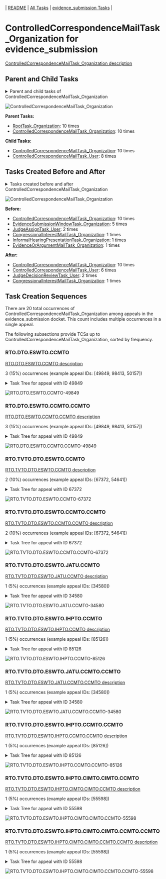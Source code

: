 <!-- DO NOT EDIT THIS FILE.  This file is autogenerated. -->
| [README](../README.md) | [All Tasks](../alltasks.md) | [evidence_submission Tasks](tasklist.md) |

# ControlledCorrespondenceMailTask_Organization for evidence_submission

[ControlledCorrespondenceMailTask_Organization description](../descr/ControlledCorrespondenceMailTask_Organization.md)

## Parent and Child Tasks

<details><summary markdown='span'>Parent and child tasks of ControlledCorrespondenceMailTask_Organization
</summary>

```
digraph G {
rankdir=LR;
node [shape=box]
"ControlledCorrespondenceMailTask_Organization" -> "ControlledCorrespondenceMailTask_Organization" [label=10]
"ControlledCorrespondenceMailTask_Organization" -> "ControlledCorrespondenceMailTask_User" [label=8]
"RootTask_Organization" -> "ControlledCorrespondenceMailTask_Organization" [label=10]
"ControlledCorrespondenceMailTask_Organization" -> "ControlledCorrespondenceMailTask_Organization" [label=10]
}
```
</details>

![ControlledCorrespondenceMailTask_Organization](dot/ControlledCorrespondenceMailTask_Organization-parentchild.dot.png)

**Parent Tasks:**

   * [RootTask_Organization](RootTask_Organization.md): 10 times
   * [ControlledCorrespondenceMailTask_Organization](ControlledCorrespondenceMailTask_Organization.md): 10 times

**Child Tasks:**

   * [ControlledCorrespondenceMailTask_Organization](ControlledCorrespondenceMailTask_Organization.md): 10 times
   * [ControlledCorrespondenceMailTask_User](ControlledCorrespondenceMailTask_User.md): 8 times

## Tasks Created Before and After

<details><summary markdown='span'>Tasks created before and after ControlledCorrespondenceMailTask_Organization</summary>

```
digraph G {
rankdir=LR;

"ControlledCorrespondenceMailTask_Organization" -> "ControlledCorrespondenceMailTask_Organization" [label=10]
"ControlledCorrespondenceMailTask_Organization" -> "ControlledCorrespondenceMailTask_User" [label=6]
"ControlledCorrespondenceMailTask_Organization" -> "JudgeDecisionReviewTask_User" [label=2]
"ControlledCorrespondenceMailTask_Organization" -> "CongressionalInterestMailTask_Organization" [label=1]
"ControlledCorrespondenceMailTask_Organization" -> "ControlledCorrespondenceMailTask_Organization" [label=10]
"EvidenceSubmissionWindowTask_Organization" -> "ControlledCorrespondenceMailTask_Organization" [label=5]
"JudgeAssignTask_User" -> "ControlledCorrespondenceMailTask_Organization" [label=2]
"InformalHearingPresentationTask_Organization" -> "ControlledCorrespondenceMailTask_Organization" [label=1]
"EvidenceOrArgumentMailTask_Organization" -> "ControlledCorrespondenceMailTask_Organization" [label=1]
"CongressionalInterestMailTask_Organization" -> "ControlledCorrespondenceMailTask_Organization" [label=1]
}
```
</details>

![ControlledCorrespondenceMailTask_Organization](dot/ControlledCorrespondenceMailTask_Organization.dot.png)

**Before:**

   * [ControlledCorrespondenceMailTask_Organization](ControlledCorrespondenceMailTask_Organization.md): 10 times
   * [EvidenceSubmissionWindowTask_Organization](EvidenceSubmissionWindowTask_Organization.md): 5 times
   * [JudgeAssignTask_User](JudgeAssignTask_User.md): 2 times
   * [CongressionalInterestMailTask_Organization](CongressionalInterestMailTask_Organization.md): 1 times
   * [InformalHearingPresentationTask_Organization](InformalHearingPresentationTask_Organization.md): 1 times
   * [EvidenceOrArgumentMailTask_Organization](EvidenceOrArgumentMailTask_Organization.md): 1 times

**After:**

   * [ControlledCorrespondenceMailTask_Organization](ControlledCorrespondenceMailTask_Organization.md): 10 times
   * [ControlledCorrespondenceMailTask_User](ControlledCorrespondenceMailTask_User.md): 6 times
   * [JudgeDecisionReviewTask_User](JudgeDecisionReviewTask_User.md): 2 times
   * [CongressionalInterestMailTask_Organization](CongressionalInterestMailTask_Organization.md): 1 times

## Task Creation Sequences

There are 20 total occurrences of ControlledCorrespondenceMailTask_Organization among appeals in the evidence_submission docket.  This count includes multiple occurrences in a single appeal.

The following subsections provide TCSs up to ControlledCorrespondenceMailTask_Organization, sorted by frequency.

### RTO.DTO.ESWTO.CCMTO

[RTO.DTO.ESWTO.CCMTO description](../descr/RTO.DTO.ESWTO.CCMTO.md)

3 (15%) occurrences (example appeal IDs: [49849, 98413, 50157])

<details><summary markdown='span'>Task Tree for appeal with ID 49849</summary>

```
@startuml
skinparam {
  ObjectBorderColor #555
  ObjectBorderThickness 0
  ObjectFontStyle bold
  ObjectFontSize 14
  ObjectAttributeFontColor #333
  ObjectAttributeFontSize 12
}
  object 0.RootTask #8dd3c7 {
Organization
}
  object 1.DistributionTask #ffffb3 {
Organization
}
  object 2.EvidenceSubmissionWindowTask #fccde5 {
Organization
}
  object 3.ControlledCorrespondenceMailTask #ffffb3 {
Organization  <back:white>    </back>
}
  object 4.ControlledCorrespondenceMailTask #ffffb3 {
Organization  <back:white>    </back>
}
  object 5.CongressionalInterestMailTask #fccde5 {
Organization
}
  object 6.CongressionalInterestMailTask #fccde5 {
Organization
}
  object 7.ControlledCorrespondenceMailTask #ffffb3 {
User
}
  object 8.JudgeAssignTask #ccebc5 {
User
}
  object 9.JudgeDecisionReviewTask #d9d9d9 {
User
}
  object 10.AttorneyTask #bc80bd {
User
}
  object 11.JudgeDecisionReviewTask #d9d9d9 {
User
}
  object 12.BvaDispatchTask #b3de69 {
Organization
}
  object 13.BvaDispatchTask #b3de69 {
User
}
0.RootTask -- 1.DistributionTask
1.DistributionTask -- 2.EvidenceSubmissionWindowTask
0.RootTask -- 3.ControlledCorrespondenceMailTask
3.ControlledCorrespondenceMailTask -- 4.ControlledCorrespondenceMailTask
1.DistributionTask -- 5.CongressionalInterestMailTask
5.CongressionalInterestMailTask -- 6.CongressionalInterestMailTask
4.ControlledCorrespondenceMailTask -- 7.ControlledCorrespondenceMailTask
0.RootTask -- 8.JudgeAssignTask
0.RootTask -- 9.JudgeDecisionReviewTask
11.JudgeDecisionReviewTask -- 10.AttorneyTask
0.RootTask -- 11.JudgeDecisionReviewTask
0.RootTask -- 12.BvaDispatchTask
12.BvaDispatchTask -- 13.BvaDispatchTask
@enduml
```
</details>

![RTO.DTO.ESWTO.CCMTO-49849](uml/RTO.DTO.ESWTO.CCMTO-49849.png)

### RTO.DTO.ESWTO.CCMTO.CCMTO

[RTO.DTO.ESWTO.CCMTO.CCMTO description](../descr/RTO.DTO.ESWTO.CCMTO.CCMTO.md)

3 (15%) occurrences (example appeal IDs: [49849, 98413, 50157])

<details><summary markdown='span'>Task Tree for appeal with ID 49849</summary>

```
@startuml
skinparam {
  ObjectBorderColor #555
  ObjectBorderThickness 0
  ObjectFontStyle bold
  ObjectFontSize 14
  ObjectAttributeFontColor #333
  ObjectAttributeFontSize 12
}
  object 0.RootTask #8dd3c7 {
Organization
}
  object 1.DistributionTask #ffffb3 {
Organization
}
  object 2.EvidenceSubmissionWindowTask #fccde5 {
Organization
}
  object 3.ControlledCorrespondenceMailTask #ffffb3 {
Organization  <back:white>    </back>
}
  object 4.ControlledCorrespondenceMailTask #ffffb3 {
Organization  <back:white>    </back>
}
  object 5.CongressionalInterestMailTask #fccde5 {
Organization
}
  object 6.CongressionalInterestMailTask #fccde5 {
Organization
}
  object 7.ControlledCorrespondenceMailTask #ffffb3 {
User
}
  object 8.JudgeAssignTask #ccebc5 {
User
}
  object 9.JudgeDecisionReviewTask #d9d9d9 {
User
}
  object 10.AttorneyTask #bc80bd {
User
}
  object 11.JudgeDecisionReviewTask #d9d9d9 {
User
}
  object 12.BvaDispatchTask #b3de69 {
Organization
}
  object 13.BvaDispatchTask #b3de69 {
User
}
0.RootTask -- 1.DistributionTask
1.DistributionTask -- 2.EvidenceSubmissionWindowTask
0.RootTask -- 3.ControlledCorrespondenceMailTask
3.ControlledCorrespondenceMailTask -- 4.ControlledCorrespondenceMailTask
1.DistributionTask -- 5.CongressionalInterestMailTask
5.CongressionalInterestMailTask -- 6.CongressionalInterestMailTask
4.ControlledCorrespondenceMailTask -- 7.ControlledCorrespondenceMailTask
0.RootTask -- 8.JudgeAssignTask
0.RootTask -- 9.JudgeDecisionReviewTask
11.JudgeDecisionReviewTask -- 10.AttorneyTask
0.RootTask -- 11.JudgeDecisionReviewTask
0.RootTask -- 12.BvaDispatchTask
12.BvaDispatchTask -- 13.BvaDispatchTask
@enduml
```
</details>

![RTO.DTO.ESWTO.CCMTO.CCMTO-49849](uml/RTO.DTO.ESWTO.CCMTO.CCMTO-49849.png)

### RTO.TVTO.DTO.ESWTO.CCMTO

[RTO.TVTO.DTO.ESWTO.CCMTO description](../descr/RTO.TVTO.DTO.ESWTO.CCMTO.md)

2 (10%) occurrences (example appeal IDs: [67372, 54641])

<details><summary markdown='span'>Task Tree for appeal with ID 67372</summary>

```
@startuml
skinparam {
  ObjectBorderColor #555
  ObjectBorderThickness 0
  ObjectFontStyle bold
  ObjectFontSize 14
  ObjectAttributeFontColor #333
  ObjectAttributeFontSize 12
}
  object 0.RootTask #8dd3c7 {
Organization
}
  object 1.TrackVeteranTask #bebada {
Organization
}
  object 2.DistributionTask #ffffb3 {
Organization
}
  object 3.EvidenceSubmissionWindowTask #fccde5 {
Organization
}
  object 4.ControlledCorrespondenceMailTask #ffffb3 {
Organization  <back:white>    </back>
}
  object 5.ControlledCorrespondenceMailTask #ffffb3 {
Organization  <back:white>    </back>
}
  object 6.ControlledCorrespondenceMailTask #ffffb3 {
User
}
0.RootTask -- 1.TrackVeteranTask
0.RootTask -- 2.DistributionTask
2.DistributionTask -- 3.EvidenceSubmissionWindowTask
0.RootTask -- 4.ControlledCorrespondenceMailTask
4.ControlledCorrespondenceMailTask -- 5.ControlledCorrespondenceMailTask
5.ControlledCorrespondenceMailTask -- 6.ControlledCorrespondenceMailTask
@enduml
```
</details>

![RTO.TVTO.DTO.ESWTO.CCMTO-67372](uml/RTO.TVTO.DTO.ESWTO.CCMTO-67372.png)

### RTO.TVTO.DTO.ESWTO.CCMTO.CCMTO

[RTO.TVTO.DTO.ESWTO.CCMTO.CCMTO description](../descr/RTO.TVTO.DTO.ESWTO.CCMTO.CCMTO.md)

2 (10%) occurrences (example appeal IDs: [67372, 54641])

<details><summary markdown='span'>Task Tree for appeal with ID 67372</summary>

```
@startuml
skinparam {
  ObjectBorderColor #555
  ObjectBorderThickness 0
  ObjectFontStyle bold
  ObjectFontSize 14
  ObjectAttributeFontColor #333
  ObjectAttributeFontSize 12
}
  object 0.RootTask #8dd3c7 {
Organization
}
  object 1.TrackVeteranTask #bebada {
Organization
}
  object 2.DistributionTask #ffffb3 {
Organization
}
  object 3.EvidenceSubmissionWindowTask #fccde5 {
Organization
}
  object 4.ControlledCorrespondenceMailTask #ffffb3 {
Organization  <back:white>    </back>
}
  object 5.ControlledCorrespondenceMailTask #ffffb3 {
Organization  <back:white>    </back>
}
  object 6.ControlledCorrespondenceMailTask #ffffb3 {
User
}
0.RootTask -- 1.TrackVeteranTask
0.RootTask -- 2.DistributionTask
2.DistributionTask -- 3.EvidenceSubmissionWindowTask
0.RootTask -- 4.ControlledCorrespondenceMailTask
4.ControlledCorrespondenceMailTask -- 5.ControlledCorrespondenceMailTask
5.ControlledCorrespondenceMailTask -- 6.ControlledCorrespondenceMailTask
@enduml
```
</details>

![RTO.TVTO.DTO.ESWTO.CCMTO.CCMTO-67372](uml/RTO.TVTO.DTO.ESWTO.CCMTO.CCMTO-67372.png)

### RTO.TVTO.DTO.ESWTO.JATU.CCMTO

[RTO.TVTO.DTO.ESWTO.JATU.CCMTO description](../descr/RTO.TVTO.DTO.ESWTO.JATU.CCMTO.md)

1 (5%) occurrences (example appeal IDs: [34580])

<details><summary markdown='span'>Task Tree for appeal with ID 34580</summary>

```
@startuml
skinparam {
  ObjectBorderColor #555
  ObjectBorderThickness 0
  ObjectFontStyle bold
  ObjectFontSize 14
  ObjectAttributeFontColor #333
  ObjectAttributeFontSize 12
}
  object 0.RootTask #8dd3c7 {
Organization
}
  object 1.TrackVeteranTask #bebada {
Organization
}
  object 2.DistributionTask #ffffb3 {
Organization
}
  object 3.EvidenceSubmissionWindowTask #fccde5 {
Organization
}
  object 4.JudgeAssignTask #ccebc5 {
User
}
  object 5.ControlledCorrespondenceMailTask #ffffb3 {
Organization  <back:white>    </back>
}
  object 6.ControlledCorrespondenceMailTask #ffffb3 {
Organization  <back:white>    </back>
}
  object 7.ControlledCorrespondenceMailTask #ffffb3 {
User
}
  object 8.JudgeDecisionReviewTask #d9d9d9 {
User
}
  object 9.AttorneyTask #bc80bd {
User
}
  object 10.ControlledCorrespondenceMailTask #ffffb3 {
User
}
  object 11.ControlledCorrespondenceMailTask #ffffb3 {
User
}
  object 12.QualityReviewTask #fdb462 {
Organization
}
  object 13.QualityReviewTask #fdb462 {
User
}
  object 14.BvaDispatchTask #b3de69 {
Organization
}
  object 15.BvaDispatchTask #b3de69 {
User
}
0.RootTask -- 1.TrackVeteranTask
0.RootTask -- 2.DistributionTask
2.DistributionTask -- 3.EvidenceSubmissionWindowTask
0.RootTask -- 4.JudgeAssignTask
0.RootTask -- 5.ControlledCorrespondenceMailTask
5.ControlledCorrespondenceMailTask -- 6.ControlledCorrespondenceMailTask
6.ControlledCorrespondenceMailTask -- 7.ControlledCorrespondenceMailTask
0.RootTask -- 8.JudgeDecisionReviewTask
8.JudgeDecisionReviewTask -- 9.AttorneyTask
6.ControlledCorrespondenceMailTask -- 10.ControlledCorrespondenceMailTask
6.ControlledCorrespondenceMailTask -- 11.ControlledCorrespondenceMailTask
0.RootTask -- 12.QualityReviewTask
12.QualityReviewTask -- 13.QualityReviewTask
0.RootTask -- 14.BvaDispatchTask
14.BvaDispatchTask -- 15.BvaDispatchTask
@enduml
```
</details>

![RTO.TVTO.DTO.ESWTO.JATU.CCMTO-34580](uml/RTO.TVTO.DTO.ESWTO.JATU.CCMTO-34580.png)

### RTO.TVTO.DTO.ESWTO.IHPTO.CCMTO

[RTO.TVTO.DTO.ESWTO.IHPTO.CCMTO description](../descr/RTO.TVTO.DTO.ESWTO.IHPTO.CCMTO.md)

1 (5%) occurrences (example appeal IDs: [85126])

<details><summary markdown='span'>Task Tree for appeal with ID 85126</summary>

```
@startuml
skinparam {
  ObjectBorderColor #555
  ObjectBorderThickness 0
  ObjectFontStyle bold
  ObjectFontSize 14
  ObjectAttributeFontColor #333
  ObjectAttributeFontSize 12
}
  object 0.RootTask #8dd3c7 {
Organization
}
  object 1.TrackVeteranTask #bebada {
Organization
}
  object 2.DistributionTask #ffffb3 {
Organization
}
  object 3.EvidenceSubmissionWindowTask #fccde5 {
Organization
}
  object 4.InformalHearingPresentationTask #fdb462 {
Organization
}
  object 5.ControlledCorrespondenceMailTask #ffffb3 {
Organization  <back:white>    </back>
}
  object 6.ControlledCorrespondenceMailTask #ffffb3 {
Organization  <back:white>    </back>
}
  object 7.ControlledCorrespondenceMailTask #ffffb3 {
User
}
  object 8.CongressionalInterestMailTask #fccde5 {
Organization
}
  object 9.CongressionalInterestMailTask #fccde5 {
Organization
}
  object 10.EvidenceOrArgumentMailTask #ffffb3 {
Organization
}
  object 11.InformalHearingPresentationTask #fdb462 {
User
}
0.RootTask -- 1.TrackVeteranTask
0.RootTask -- 2.DistributionTask
2.DistributionTask -- 3.EvidenceSubmissionWindowTask
2.DistributionTask -- 4.InformalHearingPresentationTask
0.RootTask -- 5.ControlledCorrespondenceMailTask
5.ControlledCorrespondenceMailTask -- 6.ControlledCorrespondenceMailTask
6.ControlledCorrespondenceMailTask -- 7.ControlledCorrespondenceMailTask
2.DistributionTask -- 8.CongressionalInterestMailTask
8.CongressionalInterestMailTask -- 9.CongressionalInterestMailTask
0.RootTask -- 10.EvidenceOrArgumentMailTask
4.InformalHearingPresentationTask -- 11.InformalHearingPresentationTask
@enduml
```
</details>

![RTO.TVTO.DTO.ESWTO.IHPTO.CCMTO-85126](uml/RTO.TVTO.DTO.ESWTO.IHPTO.CCMTO-85126.png)

### RTO.TVTO.DTO.ESWTO.JATU.CCMTO.CCMTO

[RTO.TVTO.DTO.ESWTO.JATU.CCMTO.CCMTO description](../descr/RTO.TVTO.DTO.ESWTO.JATU.CCMTO.CCMTO.md)

1 (5%) occurrences (example appeal IDs: [34580])

<details><summary markdown='span'>Task Tree for appeal with ID 34580</summary>

```
@startuml
skinparam {
  ObjectBorderColor #555
  ObjectBorderThickness 0
  ObjectFontStyle bold
  ObjectFontSize 14
  ObjectAttributeFontColor #333
  ObjectAttributeFontSize 12
}
  object 0.RootTask #8dd3c7 {
Organization
}
  object 1.TrackVeteranTask #bebada {
Organization
}
  object 2.DistributionTask #ffffb3 {
Organization
}
  object 3.EvidenceSubmissionWindowTask #fccde5 {
Organization
}
  object 4.JudgeAssignTask #ccebc5 {
User
}
  object 5.ControlledCorrespondenceMailTask #ffffb3 {
Organization  <back:white>    </back>
}
  object 6.ControlledCorrespondenceMailTask #ffffb3 {
Organization  <back:white>    </back>
}
  object 7.ControlledCorrespondenceMailTask #ffffb3 {
User
}
  object 8.JudgeDecisionReviewTask #d9d9d9 {
User
}
  object 9.AttorneyTask #bc80bd {
User
}
  object 10.ControlledCorrespondenceMailTask #ffffb3 {
User
}
  object 11.ControlledCorrespondenceMailTask #ffffb3 {
User
}
  object 12.QualityReviewTask #fdb462 {
Organization
}
  object 13.QualityReviewTask #fdb462 {
User
}
  object 14.BvaDispatchTask #b3de69 {
Organization
}
  object 15.BvaDispatchTask #b3de69 {
User
}
0.RootTask -- 1.TrackVeteranTask
0.RootTask -- 2.DistributionTask
2.DistributionTask -- 3.EvidenceSubmissionWindowTask
0.RootTask -- 4.JudgeAssignTask
0.RootTask -- 5.ControlledCorrespondenceMailTask
5.ControlledCorrespondenceMailTask -- 6.ControlledCorrespondenceMailTask
6.ControlledCorrespondenceMailTask -- 7.ControlledCorrespondenceMailTask
0.RootTask -- 8.JudgeDecisionReviewTask
8.JudgeDecisionReviewTask -- 9.AttorneyTask
6.ControlledCorrespondenceMailTask -- 10.ControlledCorrespondenceMailTask
6.ControlledCorrespondenceMailTask -- 11.ControlledCorrespondenceMailTask
0.RootTask -- 12.QualityReviewTask
12.QualityReviewTask -- 13.QualityReviewTask
0.RootTask -- 14.BvaDispatchTask
14.BvaDispatchTask -- 15.BvaDispatchTask
@enduml
```
</details>

![RTO.TVTO.DTO.ESWTO.JATU.CCMTO.CCMTO-34580](uml/RTO.TVTO.DTO.ESWTO.JATU.CCMTO.CCMTO-34580.png)

### RTO.TVTO.DTO.ESWTO.IHPTO.CCMTO.CCMTO

[RTO.TVTO.DTO.ESWTO.IHPTO.CCMTO.CCMTO description](../descr/RTO.TVTO.DTO.ESWTO.IHPTO.CCMTO.CCMTO.md)

1 (5%) occurrences (example appeal IDs: [85126])

<details><summary markdown='span'>Task Tree for appeal with ID 85126</summary>

```
@startuml
skinparam {
  ObjectBorderColor #555
  ObjectBorderThickness 0
  ObjectFontStyle bold
  ObjectFontSize 14
  ObjectAttributeFontColor #333
  ObjectAttributeFontSize 12
}
  object 0.RootTask #8dd3c7 {
Organization
}
  object 1.TrackVeteranTask #bebada {
Organization
}
  object 2.DistributionTask #ffffb3 {
Organization
}
  object 3.EvidenceSubmissionWindowTask #fccde5 {
Organization
}
  object 4.InformalHearingPresentationTask #fdb462 {
Organization
}
  object 5.ControlledCorrespondenceMailTask #ffffb3 {
Organization  <back:white>    </back>
}
  object 6.ControlledCorrespondenceMailTask #ffffb3 {
Organization  <back:white>    </back>
}
  object 7.ControlledCorrespondenceMailTask #ffffb3 {
User
}
  object 8.CongressionalInterestMailTask #fccde5 {
Organization
}
  object 9.CongressionalInterestMailTask #fccde5 {
Organization
}
  object 10.EvidenceOrArgumentMailTask #ffffb3 {
Organization
}
  object 11.InformalHearingPresentationTask #fdb462 {
User
}
0.RootTask -- 1.TrackVeteranTask
0.RootTask -- 2.DistributionTask
2.DistributionTask -- 3.EvidenceSubmissionWindowTask
2.DistributionTask -- 4.InformalHearingPresentationTask
0.RootTask -- 5.ControlledCorrespondenceMailTask
5.ControlledCorrespondenceMailTask -- 6.ControlledCorrespondenceMailTask
6.ControlledCorrespondenceMailTask -- 7.ControlledCorrespondenceMailTask
2.DistributionTask -- 8.CongressionalInterestMailTask
8.CongressionalInterestMailTask -- 9.CongressionalInterestMailTask
0.RootTask -- 10.EvidenceOrArgumentMailTask
4.InformalHearingPresentationTask -- 11.InformalHearingPresentationTask
@enduml
```
</details>

![RTO.TVTO.DTO.ESWTO.IHPTO.CCMTO.CCMTO-85126](uml/RTO.TVTO.DTO.ESWTO.IHPTO.CCMTO.CCMTO-85126.png)

### RTO.TVTO.DTO.ESWTO.IHPTO.CIMTO.CIMTO.CCMTO

[RTO.TVTO.DTO.ESWTO.IHPTO.CIMTO.CIMTO.CCMTO description](../descr/RTO.TVTO.DTO.ESWTO.IHPTO.CIMTO.CIMTO.CCMTO.md)

1 (5%) occurrences (example appeal IDs: [55598])

<details><summary markdown='span'>Task Tree for appeal with ID 55598</summary>

```
@startuml
skinparam {
  ObjectBorderColor #555
  ObjectBorderThickness 0
  ObjectFontStyle bold
  ObjectFontSize 14
  ObjectAttributeFontColor #333
  ObjectAttributeFontSize 12
}
  object 0.RootTask #8dd3c7 {
Organization
}
  object 1.TrackVeteranTask #bebada {
Organization
}
  object 2.DistributionTask #ffffb3 {
Organization
}
  object 3.EvidenceSubmissionWindowTask #fccde5 {
Organization
}
  object 4.InformalHearingPresentationTask #fdb462 {
Organization
}
  object 5.CongressionalInterestMailTask #fccde5 {
Organization
}
  object 6.CongressionalInterestMailTask #fccde5 {
Organization
}
  object 7.InformalHearingPresentationTask #fdb462 {
User
}
  object 8.ControlledCorrespondenceMailTask #ffffb3 {
Organization  <back:white>    </back>
}
  object 9.ControlledCorrespondenceMailTask #ffffb3 {
Organization  <back:white>    </back>
}
  object 10.ControlledCorrespondenceMailTask #ffffb3 {
User
}
  object 11.InformalHearingPresentationTask #fdb462 {
User
}
  object 12.TrackVeteranTask #bebada {
Organization
}
0.RootTask -- 1.TrackVeteranTask
0.RootTask -- 2.DistributionTask
2.DistributionTask -- 3.EvidenceSubmissionWindowTask
2.DistributionTask -- 4.InformalHearingPresentationTask
2.DistributionTask -- 5.CongressionalInterestMailTask
5.CongressionalInterestMailTask -- 6.CongressionalInterestMailTask
4.InformalHearingPresentationTask -- 7.InformalHearingPresentationTask
0.RootTask -- 8.ControlledCorrespondenceMailTask
8.ControlledCorrespondenceMailTask -- 9.ControlledCorrespondenceMailTask
9.ControlledCorrespondenceMailTask -- 10.ControlledCorrespondenceMailTask
4.InformalHearingPresentationTask -- 11.InformalHearingPresentationTask
0.RootTask -- 12.TrackVeteranTask
@enduml
```
</details>

![RTO.TVTO.DTO.ESWTO.IHPTO.CIMTO.CIMTO.CCMTO-55598](uml/RTO.TVTO.DTO.ESWTO.IHPTO.CIMTO.CIMTO.CCMTO-55598.png)

### RTO.TVTO.DTO.ESWTO.IHPTO.CIMTO.CIMTO.CCMTO.CCMTO

[RTO.TVTO.DTO.ESWTO.IHPTO.CIMTO.CIMTO.CCMTO.CCMTO description](../descr/RTO.TVTO.DTO.ESWTO.IHPTO.CIMTO.CIMTO.CCMTO.CCMTO.md)

1 (5%) occurrences (example appeal IDs: [55598])

<details><summary markdown='span'>Task Tree for appeal with ID 55598</summary>

```
@startuml
skinparam {
  ObjectBorderColor #555
  ObjectBorderThickness 0
  ObjectFontStyle bold
  ObjectFontSize 14
  ObjectAttributeFontColor #333
  ObjectAttributeFontSize 12
}
  object 0.RootTask #8dd3c7 {
Organization
}
  object 1.TrackVeteranTask #bebada {
Organization
}
  object 2.DistributionTask #ffffb3 {
Organization
}
  object 3.EvidenceSubmissionWindowTask #fccde5 {
Organization
}
  object 4.InformalHearingPresentationTask #fdb462 {
Organization
}
  object 5.CongressionalInterestMailTask #fccde5 {
Organization
}
  object 6.CongressionalInterestMailTask #fccde5 {
Organization
}
  object 7.InformalHearingPresentationTask #fdb462 {
User
}
  object 8.ControlledCorrespondenceMailTask #ffffb3 {
Organization  <back:white>    </back>
}
  object 9.ControlledCorrespondenceMailTask #ffffb3 {
Organization  <back:white>    </back>
}
  object 10.ControlledCorrespondenceMailTask #ffffb3 {
User
}
  object 11.InformalHearingPresentationTask #fdb462 {
User
}
  object 12.TrackVeteranTask #bebada {
Organization
}
0.RootTask -- 1.TrackVeteranTask
0.RootTask -- 2.DistributionTask
2.DistributionTask -- 3.EvidenceSubmissionWindowTask
2.DistributionTask -- 4.InformalHearingPresentationTask
2.DistributionTask -- 5.CongressionalInterestMailTask
5.CongressionalInterestMailTask -- 6.CongressionalInterestMailTask
4.InformalHearingPresentationTask -- 7.InformalHearingPresentationTask
0.RootTask -- 8.ControlledCorrespondenceMailTask
8.ControlledCorrespondenceMailTask -- 9.ControlledCorrespondenceMailTask
9.ControlledCorrespondenceMailTask -- 10.ControlledCorrespondenceMailTask
4.InformalHearingPresentationTask -- 11.InformalHearingPresentationTask
0.RootTask -- 12.TrackVeteranTask
@enduml
```
</details>

![RTO.TVTO.DTO.ESWTO.IHPTO.CIMTO.CIMTO.CCMTO.CCMTO-55598](uml/RTO.TVTO.DTO.ESWTO.IHPTO.CIMTO.CIMTO.CCMTO.CCMTO-55598.png)

